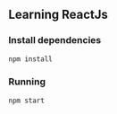 
## Learning ReactJs

### Install dependencies

```sh
npm install
```


### Running

```sh
npm start
```
